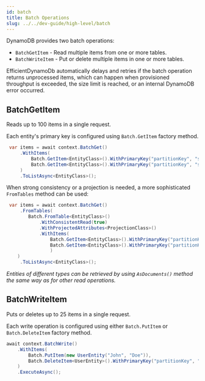 ```yaml
---
id: batch
title: Batch Operations
slug: ../../dev-guide/high-level/batch
---
```


DynamoDB provides two batch operations:

* `BatchGetItem` - Read multiple items from one or more tables.
* `BatchWriteItem` -  Put or delete multiple items in one or more tables.

EfficientDynamoDb automatically delays and retries if the batch operation returns unprocessed items,
which can happen when provisioned throughput is exceeded, the size limit is reached, or an internal DynamoDB error occurred.

## BatchGetItem

Reads up to 100 items in a single request.

Each entity's primary key is configured using `Batch.GetItem` factory method.

```csharp
 var items = await context.BatchGet()
     .WithItems(
         Batch.GetItem<EntityClass>().WithPrimaryKey("partitionKey", "sortKey_1"),
         Batch.GetItem<EntityClass>().WithPrimaryKey("partitionKey", "sortKey_2")
     )
     .ToListAsync<EntityClass>();
```

When strong consistency or a projection is needed, a more sophisticated `FromTables` method can be used:

```csharp
 var items = await context.BatchGet()
     .FromTables(
        Batch.FromTable<EntityClass>()
            .WithConsistentRead(true)
            .WithProjectedAttributes<ProjectionClass>()
            .WithItems(
                Batch.GetItem<EntityClass>().WithPrimaryKey("partitionKey", "sortKey_1"),
                Batch.GetItem<EntityClass>().WithPrimaryKey("partitionKey", "sortKey_2")
                )
    )
     .ToListAsync<EntityClass>();
```

*Entities of different types can be retrieved by using `AsDocuments()` method the same way as for other read operations.*

## BatchWriteItem

Puts or deletes up to 25 items in a single request.

Each write operation is configured using either `Batch.PutItem` or `Batch.DeleteItem` factory method.

```csharp
await context.BatchWrite()
    .WithItems(
        Batch.PutItem(new UserEntity("John", "Doe")),
        Batch.DeleteItem<UserEntity>().WithPrimaryKey("partitionKey", "sortKey")
    )
    .ExecuteAsync();
```

